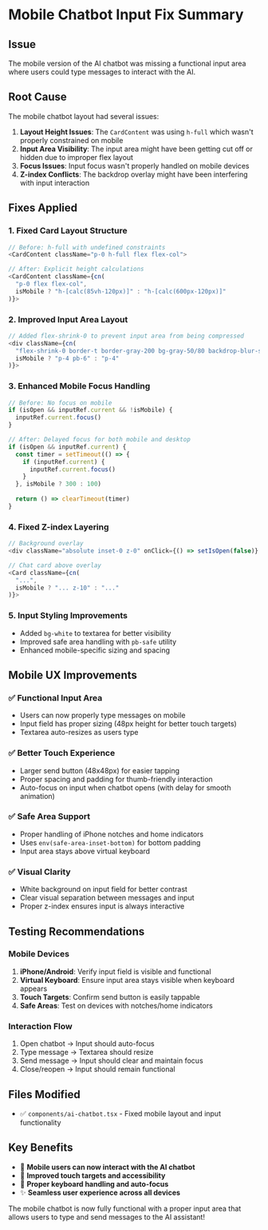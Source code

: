 # Mobile Chatbot Input Fix Summary

## Issue
The mobile version of the AI chatbot was missing a functional input area where users could type messages to interact with the AI.

## Root Cause
The mobile chatbot layout had several issues:
1. **Layout Height Issues**: The `CardContent` was using `h-full` which wasn't properly constrained on mobile
2. **Input Area Visibility**: The input area might have been getting cut off or hidden due to improper flex layout
3. **Focus Issues**: Input focus wasn't properly handled on mobile devices
4. **Z-index Conflicts**: The backdrop overlay might have been interfering with input interaction

## Fixes Applied

### 1. **Fixed Card Layout Structure**
```typescript
// Before: h-full with undefined constraints
<CardContent className="p-0 h-full flex flex-col">

// After: Explicit height calculations
<CardContent className={cn(
  "p-0 flex flex-col",
  isMobile ? "h-[calc(85vh-120px)]" : "h-[calc(600px-120px)]"
)}>
```

### 2. **Improved Input Area Layout**
```typescript
// Added flex-shrink-0 to prevent input area from being compressed
<div className={cn(
  "flex-shrink-0 border-t border-gray-200 bg-gray-50/80 backdrop-blur-sm",
  isMobile ? "p-4 pb-6" : "p-4"
)}>
```

### 3. **Enhanced Mobile Focus Handling**
```typescript
// Before: No focus on mobile
if (isOpen && inputRef.current && !isMobile) {
  inputRef.current.focus()
}

// After: Delayed focus for both mobile and desktop
if (isOpen && inputRef.current) {
  const timer = setTimeout(() => {
    if (inputRef.current) {
      inputRef.current.focus()
    }
  }, isMobile ? 300 : 100)
  
  return () => clearTimeout(timer)
}
```

### 4. **Fixed Z-index Layering**
```typescript
// Background overlay
<div className="absolute inset-0 z-0" onClick={() => setIsOpen(false)} />

// Chat card above overlay
<Card className={cn(
  "...",
  isMobile ? "... z-10" : "..."
)}>
```

### 5. **Input Styling Improvements**
- Added `bg-white` to textarea for better visibility
- Improved safe area handling with `pb-safe` utility
- Enhanced mobile-specific sizing and spacing

## Mobile UX Improvements

### ✅ **Functional Input Area**
- Users can now properly type messages on mobile
- Input field has proper sizing (48px height for better touch targets)
- Textarea auto-resizes as users type

### ✅ **Better Touch Experience**
- Larger send button (48x48px) for easier tapping
- Proper spacing and padding for thumb-friendly interaction
- Auto-focus on input when chatbot opens (with delay for smooth animation)

### ✅ **Safe Area Support**
- Proper handling of iPhone notches and home indicators
- Uses `env(safe-area-inset-bottom)` for bottom padding
- Input area stays above virtual keyboard

### ✅ **Visual Clarity**
- White background on input field for better contrast
- Clear visual separation between messages and input
- Proper z-index ensures input is always interactive

## Testing Recommendations

### Mobile Devices
1. **iPhone/Android**: Verify input field is visible and functional
2. **Virtual Keyboard**: Ensure input area stays visible when keyboard appears
3. **Touch Targets**: Confirm send button is easily tappable
4. **Safe Areas**: Test on devices with notches/home indicators

### Interaction Flow
1. Open chatbot → Input should auto-focus
2. Type message → Textarea should resize
3. Send message → Input should clear and maintain focus
4. Close/reopen → Input should remain functional

## Files Modified
- ✅ `components/ai-chatbot.tsx` - Fixed mobile layout and input functionality

## Key Benefits
- 📱 **Mobile users can now interact with the AI chatbot**
- 🎯 **Improved touch targets and accessibility**
- 🔧 **Proper keyboard handling and auto-focus**
- ✨ **Seamless user experience across all devices**

The mobile chatbot is now fully functional with a proper input area that allows users to type and send messages to the AI assistant!
